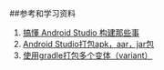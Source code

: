 

##参考和学习资料
1. [搞懂 Android Studio 构建那些事](http://mp.weixin.qq.com/s/nDnw3fBtXSD8RHZXdvRsmA)
2. [Android Studio打包apk，aar，jar包](http://mp.weixin.qq.com/s/Mtdipz25Zt-8rDC31lAR1w)
1. [使用gradle打包多个变体（variant）](http://mp.weixin.qq.com/s/s6GwCPT6OVE1xQ3DWYNCHw)
